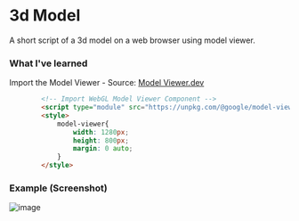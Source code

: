 # 3d Model
A short script of a 3d model on a web browser using model viewer.

### What I've learned

Import the Model Viewer - Source: [Model Viewer.dev](https://modelviewer.dev/)
```html
        <!-- Import WebGL Model Viewer Component -->
        <script type="module" src="https://unpkg.com/@google/model-viewer/dist/model-viewer.min.js"></script>
        <style>
            model-viewer{
                width: 1280px;
                height: 800px;
                margin: 0 auto;
            }
        </style>
```

### Example (Screenshot)

![image](https://user-images.githubusercontent.com/36749450/97655973-abf12680-1a3c-11eb-8b7c-78129badcbd9.png)
